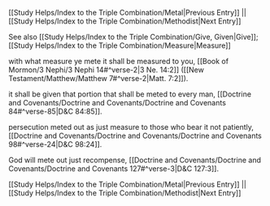 [[Study Helps/Index to the Triple Combination/Metal|Previous Entry]]  ||  [[Study Helps/Index to the Triple Combination/Methodist|Next Entry]]

 See also [[Study Helps/Index to the Triple Combination/Give, Given|Give]]; [[Study Helps/Index to the Triple Combination/Measure|Measure]]

 with what measure ye mete it shall be measured to you, [[Book of Mormon/3 Nephi/3 Nephi 14#^verse-2|3 Ne. 14:2]] ([[New Testament/Matthew/Matthew 7#^verse-2|Matt. 7:2]]).

 it shall be given that portion that shall be meted to every man, [[Doctrine and Covenants/Doctrine and Covenants/Doctrine and Covenants 84#^verse-85|D&C 84:85]].

 persecution meted out as just measure to those who bear it not patiently, [[Doctrine and Covenants/Doctrine and Covenants/Doctrine and Covenants 98#^verse-24|D&C 98:24]].

 God will mete out just recompense, [[Doctrine and Covenants/Doctrine and Covenants/Doctrine and Covenants 127#^verse-3|D&C 127:3]].

[[Study Helps/Index to the Triple Combination/Metal|Previous Entry]]  ||  [[Study Helps/Index to the Triple Combination/Methodist|Next Entry]]